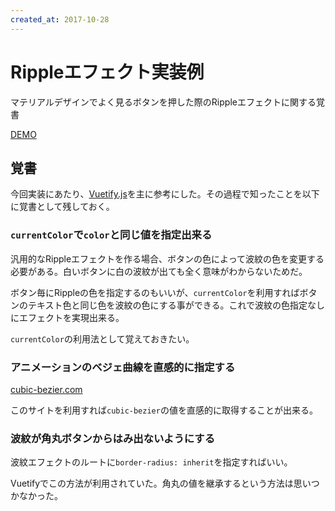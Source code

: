 ```yaml
---
created_at: 2017-10-28
---
```


# Rippleエフェクト実装例

マテリアルデザインでよく見るボタンを押した際のRippleエフェクトに関する覚書

[DEMO](./demo/index.html)

## 覚書

今回実装にあたり、[Vuetify.js]()を主に参考にした。その過程で知ったことを以下に覚書として残しておく。

### `currentColor`で`color`と同じ値を指定出来る

汎用的なRippleエフェクトを作る場合、ボタンの色によって波紋の色を変更する必要がある。白いボタンに白の波紋が出ても全く意味がわからないためだ。

ボタン毎にRippleの色を指定するのもいいが、`currentColor`を利用すればボタンのテキスト色と同じ色を波紋の色にする事ができる。これで波紋の色指定なしにエフェクトを実現出来る。

`currentColor`の利用法として覚えておきたい。

### アニメーションのベジェ曲線を直感的に指定する

[cubic-bezier.com](http://cubic-bezier.com/)

このサイトを利用すれば`cubic-bezier`の値を直感的に取得することが出来る。

### 波紋が角丸ボタンからはみ出ないようにする

波紋エフェクトのルートに`border-radius: inherit`を指定すればいい。

Vuetifyでこの方法が利用されていた。角丸の値を継承するという方法は思いつかなかった。
